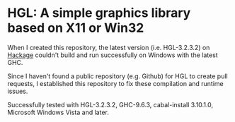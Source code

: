 # HGL: A simple graphics library based on X11 or Win32

When I created this repository, the latest version (i.e. HGL-3.2.3.2) on [Hackage](https://hackage.haskell.org/package/HGL) couldn't build and run successfully on Windows with the latest GHC.

Since I haven't found a public repository (e.g. Github) for HGL to create pull requests, I established this repository to fix these compilation and runtime issues.

Successfully tested with HGL-3.2.3.2, GHC-9.6.3, cabal-install 3.10.1.0, Microsoft Windows Vista and later.
